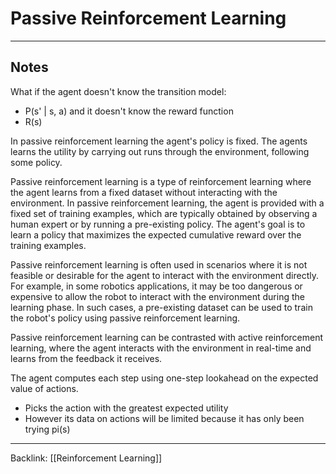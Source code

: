 # Passive Reinforcement Learning
---

## Notes

What if the agent doesn't know the transition model:
- P(s' | s, a)
and it doesn't know the reward function
- R(s)


In passive reinforcement learning the agent's policy is fixed.
The agents learns the utility by carrying out runs through the environment, following some policy.

Passive reinforcement learning is a type of reinforcement learning where the agent learns from a fixed dataset without interacting with the environment. In passive reinforcement learning, the agent is provided with a fixed set of training examples, which are typically obtained by observing a human expert or by running a pre-existing policy. The agent's goal is to learn a policy that maximizes the expected cumulative reward over the training examples.

Passive reinforcement learning is often used in scenarios where it is not feasible or desirable for the agent to interact with the environment directly. For example, in some robotics applications, it may be too dangerous or expensive to allow the robot to interact with the environment during the learning phase. In such cases, a pre-existing dataset can be used to train the robot's policy using passive reinforcement learning.

Passive reinforcement learning can be contrasted with active reinforcement learning, where the agent interacts with the environment in real-time and learns from the feedback it receives.

The agent computes each step using one-step lookahead on the expected value of actions.
- Picks the action with the greatest expected utility
- However its data on actions will be limited because it has only been trying pi(s)

---
Backlink: [[Reinforcement Learning]]
